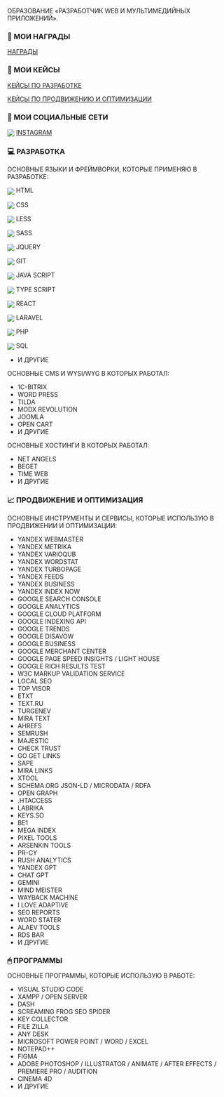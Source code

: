 ОБРАЗОВАНИЕ «РАЗРАБОТЧИК WEB И МУЛЬТИМЕДИЙНЫХ ПРИЛОЖЕНИЙ».

### 📑 МОИ НАГРАДЫ
<p>
   <a href="https://github.com/osipovtwelve/osipovtwelve/tree/master/Certificates">
      НАГРАДЫ
   </a>
</p>

### 💼 МОИ КЕЙСЫ
<p>
   <a href="">
      КЕЙСЫ ПО РАЗРАБОТКЕ
   </a>
</p>
<p>
   <a href="https://github.com/osipovtwelve/osipovtwelve/tree/master/Keys/Promotion%20and%20Optimization">
      КЕЙСЫ ПО ПРОДВИЖЕНИЮ И ОПТИМИЗАЦИИ
   </a>
</p>

### 📱 МОИ СОЦИАЛЬНЫЕ СЕТИ
<p>
   <a href="https://www.instagram.com/osipovpvl">
      <img align="center" src="https://skillicons.dev/icons?i=instagram" /></a>
   <a href="https://www.instagram.com/osipovpvl">INSTAGRAM</a>
</p>
  
### 💻 РАЗРАБОТКА
ОСНОВНЫЕ ЯЗЫКИ И ФРЕЙМВОРКИ, КОТОРЫЕ ПРИМЕНЯЮ В РАЗРАБОТКЕ:

<img align="center" src="https://skillicons.dev/icons?i=html" /> HTML

<img align="center" src="https://skillicons.dev/icons?i=css" /> CSS

<img align="center" src="https://skillicons.dev/icons?i=less" /> LESS

<img align="center" src="https://skillicons.dev/icons?i=sass" /> SASS

<img align="center" src="https://skillicons.dev/icons?i=jquery" /> JQUERY

<img align="center" src="https://skillicons.dev/icons?i=git" /> GIT

<img align="center" src="https://skillicons.dev/icons?i=js" /> JAVA SCRIPT

<img align="center" src="https://skillicons.dev/icons?i=typescript" /> TYPE SCRIPT

<img align="center" src="https://skillicons.dev/icons?i=react" /> REACT

<img align="center" src="https://skillicons.dev/icons?i=laravel" /> LARAVEL

<img align="center" src="https://skillicons.dev/icons?i=php" /> PHP

<img align="center" src="https://skillicons.dev/icons?i=mysql" /> SQL
* И ДРУГИЕ

ОСНОВНЫЕ CMS И WYSI/WYG В КОТОРЫХ РАБОТАЛ:
* 1C-BITRIX
* WORD PRESS
* TILDA
* MODX REVOLUTION
* JOOMLA
* OPEN CART
* И ДРУГИЕ

ОСНОВНЫЕ ХОСТИНГИ В КОТОРЫХ РАБОТАЛ:
* NET ANGELS
* BEGET
* TIME WEB
* И ДРУГИЕ

### 📈 ПРОДВИЖЕНИЕ И ОПТИМИЗАЦИЯ
ОСНОВНЫЕ ИНСТРУМЕНТЫ И СЕРВИСЫ, КОТОРЫЕ ИСПОЛЬЗУЮ В ПРОДВИЖЕНИИ И ОПТИМИЗАЦИИ:
* YANDEX WEBMASTER
* YANDEX METRIKA
* YANDEX VARIOQUB
* YANDEX WORDSTAT
* YANDEX TURBOPAGE
* YANDEX FEEDS
* YANDEX BUSINESS
* YANDEX INDEX NOW
* GOOGLE SEARCH CONSOLE
* GOOGLE ANALYTICS
* GOOGLE CLOUD PLATFORM
* GOOGLE INDEXING API
* GOOGLE TRENDS
* GOOGLE DISAVOW
* GOOGLE BUSINESS
* GOOGLE MERCHANT CENTER
* GOOGLE PAGE SPEED INSIGHTS / LIGHT HOUSE
* GOOGLE RICH RESULTS TEST
* W3C MARKUP VALIDATION SERVICE
* LOCAL SEO
* TOP VISOR
* ETXT
* TEXT.RU
* TURGENEV
* MIRA TEXT
* AHREFS
* SEMRUSH
* MAJESTIC
* CHECK TRUST
* GO GET LINKS
* SAPE
* MIRA LINKS
* XTOOL
* SCHEMA.ORG JSON-LD / MICRODATA / RDFA
* OPEN GRAPH
* .HTACCESS
* LABRIKA
* KEYS.SO
* BE1
* MEGA INDEX
* PIXEL TOOLS
* ARSENKIN TOOLS
* PR-CY
* RUSH ANALYTICS
* YANDEX GPT
* CHAT GPT
* GEMINI
* MIND MEISTER
* WAYBACK MACHINE
* I LOVE ADAPTIVE
* SEO REPORTS
* WORD STATER
* ALAEV TOOLS
* RDS BAR
* И ДРУГИЕ

### 🖱 ПРОГРАММЫ
ОСНОВНЫЕ ПРОГРАММЫ, КОТОРЫЕ ИСПОЛЬЗУЮ В РАБОТЕ:
* VISUAL STUDIO CODE
* XAMPP / OPEN SERVER
* DASH
* SCREAMING FROG SEO SPIDER
* KEY COLLECTOR
* FILE ZILLA
* ANY DESK
* MICROSOFT POWER POINT / WORD / EXCEL
* NOTEPAD++
* FIGMA
* ADOBE PHOTOSHOP / ILLUSTRATOR / ANIMATE / AFTER EFFECTS / PREMIERE PRO / AUDITION
* CINEMA 4D
* И ДРУГИЕ